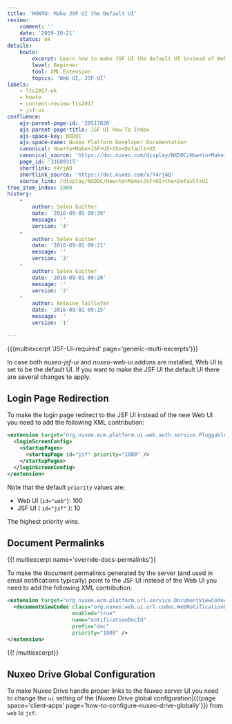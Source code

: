 ```yaml
---
title: 'HOWTO: Make JSF UI the Default UI'
review:
    comment: ''
    date: '2019-10-21'
    status: ok
details:
    howto:
        excerpt: Learn how to make JSF UI the default UI instead of Web UI.
        level: Beginner
        tool: XML Extension
        topics: 'Web UI, JSF UI'
labels:
    - lts2017-ok
    - howto
    - content-review-lts2017
    - jsf-ui
confluence:
    ajs-parent-page-id: '20517820'
    ajs-parent-page-title: JSF UI How-To Index
    ajs-space-key: NXDOC
    ajs-space-name: Nuxeo Platform Developer Documentation
    canonical: How+to+Make+JSF+UI+the+Default+UI
    canonical_source: 'https://doc.nuxeo.com/display/NXDOC/How+to+Make+JSF+UI+the+Default+UI'
    page_id: '31689315'
    shortlink: Y4rjAQ
    shortlink_source: 'https://doc.nuxeo.com/x/Y4rjAQ'
    source_link: /display/NXDOC/How+to+Make+JSF+UI+the+Default+UI
tree_item_index: 1800
history:
    -
        author: Solen Guitter
        date: '2016-09-05 09:39'
        message: ''
        version: '4'
    -
        author: Solen Guitter
        date: '2016-09-01 09:21'
        message: ''
        version: '3'
    -
        author: Solen Guitter
        date: '2016-09-01 09:20'
        message: ''
        version: '2'
    -
        author: Antoine Taillefer
        date: '2016-09-01 09:15'
        message: ''
        version: '1'

---
```

{{{multiexcerpt 'JSF-UI-required' page='generic-multi-excerpts'}}}

In case both _nuxeo-jsf-ui_ and _nuxeo-web-ui_ addons are installed, Web UI is set to be the default UI.
If you want to make the JSF UI the default UI there are several changes to apply.

## Login Page Redirection

To make the login page redirect to the JSF UI instead of the new Web UI you need to add the following XML contribution:

```xml
<extension target="org.nuxeo.ecm.platform.ui.web.auth.service.PluggableAuthenticationService" point="loginScreen">
  <loginScreenConfig>
    <startupPages>
      <startupPage id="jsf" priority="1000" />
    </startupPages>
  </loginScreenConfig>
</extension>
```

Note that the default `priority` values are:

-   Web UI (`id="web"`): 100
-   JSF UI ( `id="jsf"` ): 10

The highest priority wins.

## Document Permalinks

{{! multiexcerpt name='override-docs-permalinks'}}

To make the document permalinks generated by the server (and used in email notifications typically) point to the JSF UI instead of the Web UI you need to add the following XML contribution:

```xml
<extension target="org.nuxeo.ecm.platform.url.service.DocumentViewCodecService" point="codecs">
  <documentViewCodec class="org.nuxeo.web.ui.url.codec.WebNotificationDocumentIdCodec"
                     enabled="true"
                     name="notificationDocId"
                     prefix="doc"
                     priority="1000" />
</extension>
```

{{! /multiexcerpt}}

## Nuxeo Drive Global Configuration

To make Nuxeo Drive handle proper links to the Nuxeo server UI you need to change the `ui` setting of the [Nuxeo Drive global configuration]({{page space='client-apps' page='how-to-configure-nuxeo-drive-globally'}}) from `web` to `jsf`.
